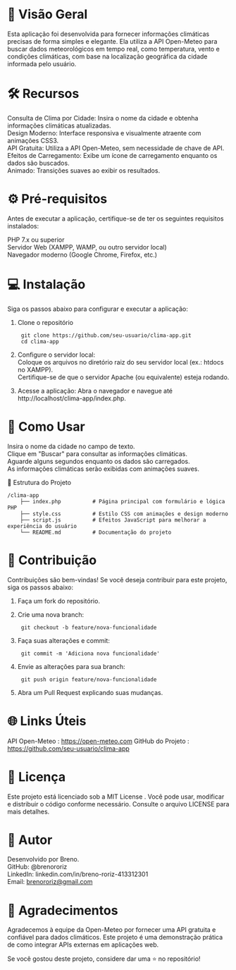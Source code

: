 # 🌟 Visão Geral
Esta aplicação foi desenvolvida para fornecer informações climáticas precisas de forma simples e elegante. Ela utiliza a API Open-Meteo para buscar dados meteorológicos em tempo real, como temperatura, vento e condições climáticas, com base na localização geográfica da cidade informada pelo usuário.

# 🛠️ Recursos
Consulta de Clima por Cidade: Insira o nome da cidade e obtenha informações climáticas atualizadas.  
Design Moderno: Interface responsiva e visualmente atraente com animações CSS3.  
API Gratuita: Utiliza a API Open-Meteo, sem necessidade de chave de API.  
Efeitos de Carregamento: Exibe um ícone de carregamento enquanto os dados são buscados.  
Animado: Transições suaves ao exibir os resultados.  

# ⚙️ Pré-requisitos
Antes de executar a aplicação, certifique-se de ter os seguintes requisitos instalados:  

PHP 7.x ou superior  
Servidor Web (XAMPP, WAMP, ou outro servidor local)  
Navegador moderno (Google Chrome, Firefox, etc.)  

# 💻 Instalação
Siga os passos abaixo para configurar e executar a aplicação:  

1. Clone o repositório

        git clone https://github.com/seu-usuario/clima-app.git
        cd clima-app

2. Configure o servidor local:  
Coloque os arquivos no diretório raiz do seu servidor local (ex.: htdocs no XAMPP).  
Certifique-se de que o servidor Apache (ou equivalente) esteja rodando.  

3. Acesse a aplicação:
Abra o navegador e navegue até http://localhost/clima-app/index.php.

# 🚀 Como Usar
Insira o nome da cidade no campo de texto.  
Clique em "Buscar" para consultar as informações climáticas.  
Aguarde alguns segundos enquanto os dados são carregados.  
As informações climáticas serão exibidas com animações suaves.  

📂 Estrutura do Projeto
```
/clima-app
    ├── index.php          # Página principal com formulário e lógica PHP
    ├── style.css          # Estilo CSS com animações e design moderno
    ├── script.js          # Efeitos JavaScript para melhorar a experiência do usuário
    └── README.md          # Documentação do projeto
```


# 👥 Contribuição
Contribuições são bem-vindas! Se você deseja contribuir para este projeto, siga os passos abaixo:  

1. Faça um fork do repositório.  
2. Crie uma nova branch:  

        git checkout -b feature/nova-funcionalidade

3. Faça suas alterações e commit:

        git commit -m 'Adiciona nova funcionalidade'

4. Envie as alterações para sua branch:

        git push origin feature/nova-funcionalidade

5. Abra um Pull Request explicando suas mudanças.

# 🌐 Links Úteis
API Open-Meteo : https://open-meteo.com
GitHub do Projeto : https://github.com/seu-usuario/clima-app

# 📜 Licença
Este projeto está licenciado sob a MIT License . Você pode usar, modificar e distribuir o código conforme necessário. Consulte o arquivo LICENSE para mais detalhes.

# 👤 Autor
Desenvolvido por Breno.  
    GitHub: @brenororiz  
    LinkedIn: linkedin.com/in/breno-roriz-413312301  
    Email: brenororiz@gmail.com  

# 🙏 Agradecimentos
Agradecemos à equipe da Open-Meteo por fornecer uma API gratuita e confiável para dados climáticos. Este projeto é uma demonstração prática de como integrar APIs externas em aplicações web.  

Se você gostou deste projeto, considere dar uma ⭐ no repositório!

